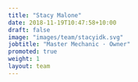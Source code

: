 ```yaml
---
title: "Stacy Malone"
date: 2018-11-19T10:47:58+10:00
draft: false
image: "images/team/stacyidk.svg"
jobtitle: "Master Mechanic · Owner"
promoted: true
weight: 1
layout: team
---
```


